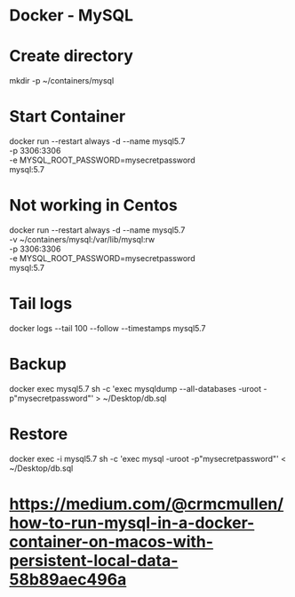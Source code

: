 # Docker - MySQL


# Create directory
mkdir -p ~/containers/mysql

# Start Container
docker run --restart always -d --name mysql5.7 \
-p 3306:3306 \
-e MYSQL_ROOT_PASSWORD=mysecretpassword \
mysql:5.7

# Not working in Centos
docker run --restart always -d --name mysql5.7 \
-v ~/containers/mysql:/var/lib/mysql:rw \
-p 3306:3306 \
-e MYSQL_ROOT_PASSWORD=mysecretpassword \
mysql:5.7

# Tail logs
docker logs --tail 100 --follow --timestamps mysql5.7

# Backup
docker exec mysql5.7 sh -c 'exec mysqldump --all-databases -uroot -p"mysecretpassword"' > ~/Desktop/db.sql

# Restore
docker exec -i mysql5.7 sh -c 'exec mysql -uroot -p"mysecretpassword"' < ~/Desktop/db.sql

# https://medium.com/@crmcmullen/how-to-run-mysql-in-a-docker-container-on-macos-with-persistent-local-data-58b89aec496a
